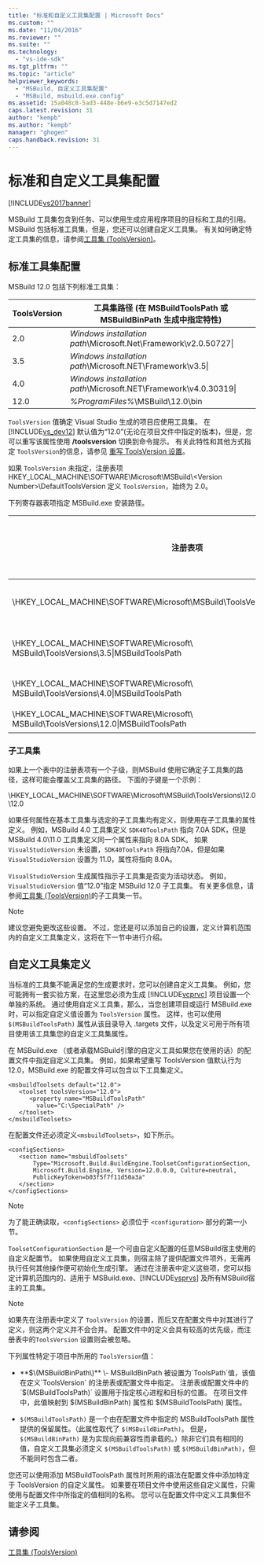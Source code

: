 ```yaml
---
title: "标准和自定义工具集配置 | Microsoft Docs"
ms.custom: ""
ms.date: "11/04/2016"
ms.reviewer: ""
ms.suite: ""
ms.technology: 
  - "vs-ide-sdk"
ms.tgt_pltfrm: ""
ms.topic: "article"
helpviewer_keywords: 
  - "MSBuild, 自定义工具集配置"
  - "MSBuild, msbuild.exe.config"
ms.assetid: 15a048c8-5ad3-448e-b6e9-e3c5d7147ed2
caps.latest.revision: 31
author: "kempb"
ms.author: "kempb"
manager: "ghogen"
caps.handback.revision: 31
---
```

# 标准和自定义工具集配置
[!INCLUDE[vs2017banner](../code-quality/includes/vs2017banner.md)]

MSBuild 工具集包含到任务、可以使用生成应用程序项目的目标和工具的引用。  MSBuild 包括标准工具集，但是，您还可以创建自定义工具集。  有关如何确定特定工具集的信息，请参阅[工具集 \(ToolsVersion\)](../msbuild/msbuild-toolset-toolsversion.md)。  
  
## 标准工具集配置  
 MSBuild 12.0 包括下列标准工具集：  
  
|ToolsVersion|工具集路径 \(在 MSBuildToolsPath 或 MSBuildBinPath 生成中指定特性\)|  
|------------------|-----------------------------------------------------------|  
|2.0|*Windows installation path*\\Microsoft.Net\\Framework\\v2.0.50727\\|  
|3.5|*Windows installation path*\\Microsoft.NET\\Framework\\v3.5\\|  
|4.0|*Windows installation path*\\Microsoft.NET\\Framework\\v4.0.30319\\|  
|12.0|*%ProgramFiles%*\\MSBuild\\12.0\\bin|  
  
 `ToolsVersion` 值确定 Visual Studio 生成的项目应使用工具集。  在 [!INCLUDE[vs_dev12](../data-tools/includes/vs_dev12_md.md)] 默认值为“12.0”\(无论在项目文件中指定的版本\)，但是，您可以重写该属性使用 **\/toolsversion** 切换到命令提示。  有关此特性和其他方式指定 `ToolsVersion`的信息，请参见 [重写 ToolsVersion 设置](../msbuild/overriding-toolsversion-settings.md)。  
  
 如果 `ToolsVersion` 未指定，注册表项 HKEY\_LOCAL\_MACHINE\\SOFTWARE\\Microsoft\\MSBuild\\\<Version Number\>\\DefaultToolsVersion 定义 `ToolsVersion`，始终为 2.0。  
  
 下列寄存器表项指定 MSBuild.exe 安装路径。  
  
|注册表项|键名|字符串键值|  
|----------|--------|-----------|  
|\\HKEY\_LOCAL\_MACHINE\\SOFTWARE\\Microsoft\\MSBuild\\ToolsVersions\\2.0\\|MSBuildToolsPath|.NET Framework 2.0 安装路径|  
|\\HKEY\_LOCAL\_MACHINE\\SOFTWARE\\Microsoft\\ MSBuild\\ToolsVersions\\3.5\\|MSBuildToolsPath|.NET Framework 3.5 安装路径|  
|\\HKEY\_LOCAL\_MACHINE\\SOFTWARE\\Microsoft\\ MSBuild\\ToolsVersions\\4.0\\|MSBuildToolsPath|.NET Framework 4 安装路径|  
|\\HKEY\_LOCAL\_MACHINE\\SOFTWARE\\Microsoft\\ MSBuild\\ToolsVersions\\12.0\\|MSBuildToolsPath|MSBuild 安装路径|  
  
### 子工具集  
 如果上一个表中的注册表项有一个子级，则MSBuild 使用它确定子工具集的路径，这样可能会覆盖父工具集的路径。  下面的子键是一个示例：  
  
 \\HKEY\_LOCAL\_MACHINE\\SOFTWARE\\Microsoft\\MSBuild\\ToolsVersions\\12.0\\12.0  
  
 如果任何属性在基本工具集与选定的子工具集均有定义，则使用在子工具集的属性定义。  例如，MSBuild 4.0 工具集定义 `SDK40ToolsPath` 指向 7.0A SDK，但是MSBuild 4.0\\11.0 工具集定义同一个属性来指向 8.0A SDK。  如果 `VisualStudioVersion` 未设置，`SDK40ToolsPath` 将指向7.0A，但是如果 `VisualStudioVersion` 设置为 11.0，属性将指向 8.0A。  
  
 `VisualStudioVersion` 生成属性指示子工具集是否变为活动状态。  例如，`VisualStudioVersion` 值“12.0”指定 MSBuild 12.0 子工具集。  有关更多信息，请参阅[工具集 \(ToolsVersion\)](../msbuild/msbuild-toolset-toolsversion.md)的子工具集一节。  
  
> [!NOTE]
>  建议您避免更改这些设置。  不过，您还是可以添加自己的设置，定义计算机范围内的自定义工具集定义，这将在下一节中进行介绍。  
  
## 自定义工具集定义  
 当标准的工具集不能满足您的生成要求时，您可以创建自定义工具集。  例如，您可能拥有一套实验方案，在这里您必须为生成 [!INCLUDE[vcprvc](../debugger/includes/vcprvc_md.md)] 项目设置一个单独的系统。  通过使用自定义工具集，那么，当您创建项目或运行 MSBuild.exe 时，可以指定自定义值设置为 `ToolsVersion` 属性。  这样，也可以使用 `$(MSBuildToolsPath)` 属性从该目录导入 .targets 文件，以及定义可用于所有项目使用该工具集您的自定义工具集属性。  
  
 在 MSBuild.exe （或者承载MSBuild引擎的自定义工具如果您在使用的话）的配置文件中指定自定义工具集。  例如，如果希望重写 ToolsVersion 值默认行为 12.0，MSBuild.exe 的配置文件可以包含以下工具集定义。  
  
```  
<msbuildToolsets default="12.0">  
   <toolset toolsVersion="12.0">  
      <property name="MSBuildToolsPath"   
        value="C:\SpecialPath" />  
   </toolset>  
</msbuildToolsets>  
```  
  
 在配置文件还必须定义`<msbuildToolsets>`，如下所示。  
  
```  
<configSections>  
   <section name="msbuildToolsets"         
       Type="Microsoft.Build.BuildEngine.ToolsetConfigurationSection,   
       Microsoft.Build.Engine, Version=12.0.0.0, Culture=neutral,   
       PublicKeyToken=b03f5f7f11d50a3a"  
   </section>  
</configSections>  
```  
  
> [!NOTE]
>  为了能正确读取，`<configSections>` 必须位于 `<configuration>` 部分的第一小节。  
  
 `ToolsetConfigurationSection` 是一个可由自定义配置的任意MSBuild宿主使用的自定义配置节。  如果使用自定义工具集，则宿主除了提供配置文件项外，无需再执行任何其他操作便可初始化生成引擎。  通过在注册表中定义这些项，您可以指定计算机范围内的、适用于 MSBuild.exe、[!INCLUDE[vsprvs](../code-quality/includes/vsprvs_md.md)] 及所有MSBuild宿主的工具集。  
  
> [!NOTE]
>  如果先在注册表中定义了 `ToolsVersion` 的设置，而后又在配置文件中对其进行了定义，则这两个定义并不会合并。  配置文件中的定义会具有较高的优先级，而注册表中的`ToolsVersion` 设置则会被忽略。  
  
 下列属性特定于项目中所用的 `ToolsVersion`值：  
  
-   **$\(MSBuildBinPath\)** \- MSBuildBinPath 被设置为`ToolsPath`值，该值在定义`ToolsVersion` 的注册表或配置文件中指定。  注册表或配置文件中的 `$(MSBuildToolsPath)` 设置用于指定核心进程和目标的位置。  在项目文件中，此值映射到 $\(MSBuildBinPath\) 属性和 $\(MSBuildToolsPath\) 属性。  
  
-   `$(MSBuildToolsPath)` 是一个由在配置文件中指定的 MSBuildToolsPath 属性提供的保留属性。（此属性取代了 `$(MSBuildBinPath)`。  但是，`$(MSBuildBinPath)` 是为实现向前兼容性而承载的。）除非它们具有相同的值，自定义工具集必须定义 `$(MSBuildToolsPath)` 或 `$(MSBuildBinPath)`，但不能同时包含二者。  
  
 您还可以使用添加 MSBuildToolsPath 属性时所用的语法在配置文件中添加特定于 ToolsVersion 的自定义属性。  如果要在项目文件中使用这些自定义属性，只需使用与配置文件中所指定的值相同的名称。  您可以在配置文件中定义工具集但不能定义子工具集。  
  
## 请参阅  
 [工具集 \(ToolsVersion\)](../msbuild/msbuild-toolset-toolsversion.md)